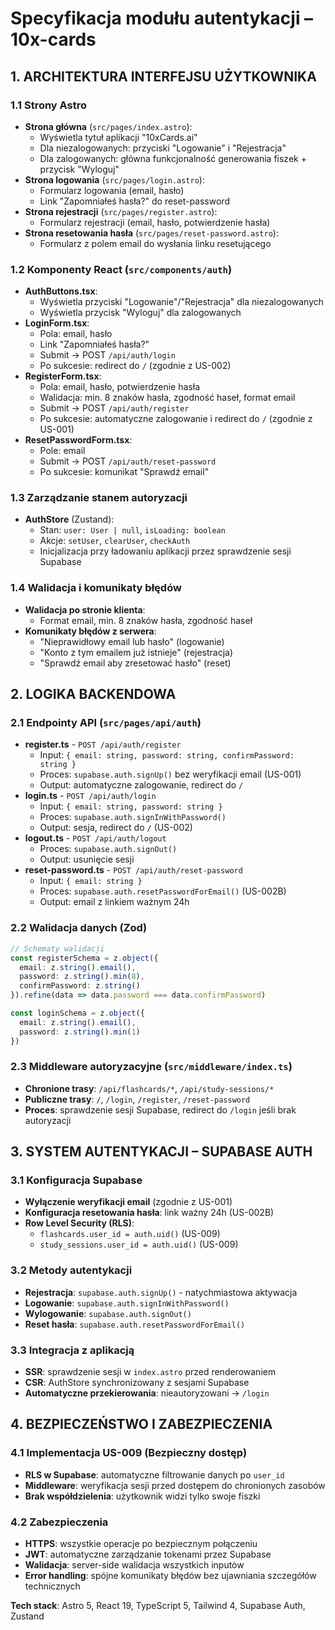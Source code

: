 # Specyfikacja modułu autentykacji – 10x-cards

## 1. ARCHITEKTURA INTERFEJSU UŻYTKOWNIKA

### 1.1 Strony Astro
- **Strona główna** (`src/pages/index.astro`):
  - Wyświetla tytuł aplikacji "10xCards.ai"
  - Dla niezalogowanych: przyciski "Logowanie" i "Rejestracja"
  - Dla zalogowanych: główna funkcjonalność generowania fiszek + przycisk "Wyloguj"
- **Strona logowania** (`src/pages/login.astro`):
  - Formularz logowania (email, hasło)
  - Link "Zapomniałeś hasła?" do reset-password
- **Strona rejestracji** (`src/pages/register.astro`):
  - Formularz rejestracji (email, hasło, potwierdzenie hasła)
- **Strona resetowania hasła** (`src/pages/reset-password.astro`):
  - Formularz z polem email do wysłania linku resetującego

### 1.2 Komponenty React (`src/components/auth`)
- **AuthButtons.tsx**: 
  - Wyświetla przyciski "Logowanie"/"Rejestracja" dla niezalogowanych
  - Wyświetla przycisk "Wyloguj" dla zalogowanych
- **LoginForm.tsx**:
  - Pola: email, hasło
  - Link "Zapomniałeś hasła?"
  - Submit → POST `/api/auth/login`
  - Po sukcesie: redirect do `/` (zgodnie z US-002)
- **RegisterForm.tsx**:
  - Pola: email, hasło, potwierdzenie hasła
  - Walidacja: min. 8 znaków hasła, zgodność haseł, format email
  - Submit → POST `/api/auth/register`
  - Po sukcesie: automatyczne zalogowanie i redirect do `/` (zgodnie z US-001)
- **ResetPasswordForm.tsx**:
  - Pole: email
  - Submit → POST `/api/auth/reset-password`
  - Po sukcesie: komunikat "Sprawdź email"

### 1.3 Zarządzanie stanem autoryzacji
- **AuthStore** (Zustand):
  - Stan: `user: User | null`, `isLoading: boolean`
  - Akcje: `setUser`, `clearUser`, `checkAuth`
  - Inicjalizacja przy ładowaniu aplikacji przez sprawdzenie sesji Supabase

### 1.4 Walidacja i komunikaty błędów
- **Walidacja po stronie klienta**:
  - Format email, min. 8 znaków hasła, zgodność haseł
- **Komunikaty błędów z serwera**:
  - "Nieprawidłowy email lub hasło" (logowanie)
  - "Konto z tym emailem już istnieje" (rejestracja)
  - "Sprawdź email aby zresetować hasło" (reset)

## 2. LOGIKA BACKENDOWA

### 2.1 Endpointy API (`src/pages/api/auth`)
- **register.ts** - `POST /api/auth/register`
  - Input: `{ email: string, password: string, confirmPassword: string }`
  - Proces: `supabase.auth.signUp()` bez weryfikacji email (US-001)
  - Output: automatyczne zalogowanie, redirect do `/`
- **login.ts** - `POST /api/auth/login`  
  - Input: `{ email: string, password: string }`
  - Proces: `supabase.auth.signInWithPassword()`
  - Output: sesja, redirect do `/` (US-002)
- **logout.ts** - `POST /api/auth/logout`
  - Proces: `supabase.auth.signOut()`
  - Output: usunięcie sesji
- **reset-password.ts** - `POST /api/auth/reset-password`
  - Input: `{ email: string }`
  - Proces: `supabase.auth.resetPasswordForEmail()` (US-002B)
  - Output: email z linkiem ważnym 24h

### 2.2 Walidacja danych (Zod)
```typescript
// Schematy walidacji
const registerSchema = z.object({
  email: z.string().email(),
  password: z.string().min(8),
  confirmPassword: z.string()
}).refine(data => data.password === data.confirmPassword)

const loginSchema = z.object({
  email: z.string().email(),
  password: z.string().min(1)
})
```

### 2.3 Middleware autoryzacyjne (`src/middleware/index.ts`)
- **Chronione trasy**: `/api/flashcards/*`, `/api/study-sessions/*`
- **Publiczne trasy**: `/`, `/login`, `/register`, `/reset-password`
- **Proces**: sprawdzenie sesji Supabase, redirect do `/login` jeśli brak autoryzacji

## 3. SYSTEM AUTENTYKACJI – SUPABASE AUTH

### 3.1 Konfiguracja Supabase
- **Wyłączenie weryfikacji email** (zgodnie z US-001)
- **Konfiguracja resetowania hasła**: link ważny 24h (US-002B)
- **Row Level Security (RLS)**:
  - `flashcards.user_id = auth.uid()` (US-009)
  - `study_sessions.user_id = auth.uid()` (US-009)

### 3.2 Metody autentykacji
- **Rejestracja**: `supabase.auth.signUp()` - natychmiastowa aktywacja
- **Logowanie**: `supabase.auth.signInWithPassword()`
- **Wylogowanie**: `supabase.auth.signOut()`
- **Reset hasła**: `supabase.auth.resetPasswordForEmail()`

### 3.3 Integracja z aplikacją
- **SSR**: sprawdzenie sesji w `index.astro` przed renderowaniem
- **CSR**: AuthStore synchronizowany z sesjami Supabase
- **Automatyczne przekierowania**: nieautoryzowani → `/login`

## 4. BEZPIECZEŃSTWO I ZABEZPIECZENIA

### 4.1 Implementacja US-009 (Bezpieczny dostęp)
- **RLS w Supabase**: automatyczne filtrowanie danych po `user_id`
- **Middleware**: weryfikacja sesji przed dostępem do chronionych zasobów
- **Brak współdzielenia**: użytkownik widzi tylko swoje fiszki

### 4.2 Zabezpieczenia
- **HTTPS**: wszystkie operacje po bezpiecznym połączeniu
- **JWT**: automatyczne zarządzanie tokenami przez Supabase
- **Walidacja**: server-side walidacja wszystkich inputów
- **Error handling**: spójne komunikaty błędów bez ujawniania szczegółów technicznych


**Tech stack**: Astro 5, React 19, TypeScript 5, Tailwind 4, Supabase Auth, Zustand